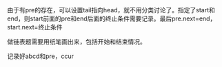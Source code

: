 由于有pre的存在，可以设置tail指向head，就不用分类讨论了。指定了start和end，则start前面的pre和end后面的终止条件需要记录。最后pre.next=end，start.next=终止条件

做链表题需要用纸笔画出来，包括开始和结束情况。

记录好abcd和pre，ccur

